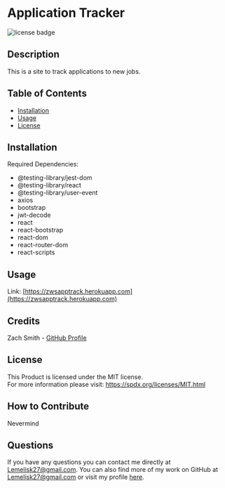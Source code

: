 # Application Tracker
![license badge](https://img.shields.io/badge/license-MIT-blue)
## Description
This is a site to track applications to new jobs.
## Table of Contents
- [Installation](#installation)
- [Usage](#usage)
- [License](#license)
## Installation
Required Dependencies:
- @testing-library/jest-dom
- @testing-library/react
- @testing-library/user-event
- axios
- bootstrap
- jwt-decode
- react
- react-bootstrap
- react-dom
- react-router-dom
- react-scripts
## Usage
Link: [https://zwsapptrack.herokuapp.com](https://zwsapptrack.herokuapp.com)  
## Credits
Zach Smith - [GitHub Profile](https://github.com/Lemelisk27)  
## License
This Product is licensed under the MIT license.  
For more information please visit: https://spdx.org/licenses/MIT.html
## How to Contribute  
Nevermind
## Questions  
If you have any questions you can contact me directly at Lemelisk27@gmail.com. You can also find more of my work on GitHub at [Lemelisk27@gmail.com](https://github.com/Lemelisk27@gmail.com) or visit my profile [here](https://lemelisk27.herokuapp.com).